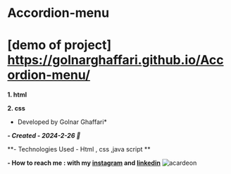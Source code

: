 # Accordion-menu


# [demo of project] https://golnarghaffari.github.io/Accordion-menu/

**1. html**

**2. css**

* Developed by Golnar Ghaffari*

***- Created - 2024-2-26 🌷***

**- Technologies Used - Html , css ,java script **

**- How to reach me : with my [instagram](http://www.instagram.com/golnarghaffari20) and [linkedin](http://www.linkedin.com/in/golnar-ghaffari-b370462a9/")**
![acardeon](https://github.com/golnarghaffari/Accordion-menu/assets/155916502/d0932100-87bc-427d-90a3-fbaa14e18235)

